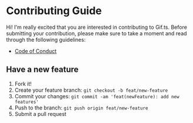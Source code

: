 # Contributing Guide

Hi! I'm really excited that you are interested in contributing to Gif.ts. Before
submitting your contribution, please make sure to take a moment and read through
the following guidelines:

- [Code of Conduct](https://github.com/Eyoatam/deno-progress/blob/main/CODE_OF_CONDUCT.md)

## Have a new feature

1. Fork it!
2. Create your feature branch: `git checkout -b feat/new-feature`
3. Commit your changes: `git commit -am 'feat(newFeature): add new features'`
4. Push to the branch: `git push origin feat/new-feature`
5. Submit a pull request
